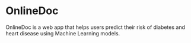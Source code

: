 # OnlineDoc
OnlineDoc is a web app that helps users predict their risk of diabetes and heart disease using Machine Learning models. 
